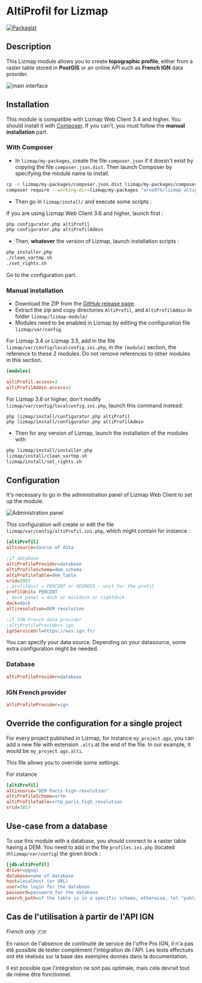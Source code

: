 # AltiProfil for Lizmap

[![Packagist](https://img.shields.io/packagist/v/arno974/lizmap-altiprofil)](https://packagist.org/packages/arno974/lizmap-altiprofil)

## Description

This Lizmap module allows you to create **topographic profile**, either from a raster table stored in **PostGIS** or an online
API such as **French IGN** data provider.

![main interface](altiProfil.jpeg)

## Installation

This module is compatible with Lizmap Web Client 3.4 and higher.
You should install it with [Composer](https://getcomposer.org).
If you can't, you must follow the **manual installation** part.

### With Composer

* In `lizmap/my-packages`, create the file `composer.json` if it doesn't exist by copying
  the file `composer.json.dist`. Then launch Composer by specifying the module name to install.

```bash
cp -n lizmap/my-packages/composer.json.dist lizmap/my-packages/composer.json
composer require --working-dir=lizmap/my-packages "arno974/lizmap-altiprofil"
```

* Then go in `lizmap/install/` and execute some scripts :

If you are using Lizmap Web Client 3.6 and higher, launch first :

```bash
php configurator.php altiProfil
php configurator.php altiProfilAdmin
```

* Then, **whatever** the version of Lizmap, launch installation scripts :

```bash
php installer.php
./clean_vartmp.sh
./set_rights.sh
```

Go to the configuration part.

### Manual installation

* Download the ZIP from the [GitHub release page](https://github.com/arno974/lizmap-altiProfil/releases).
* Extract the zip and copy directories `AltiProfil`, and `AltiProfilAdmin`
  in folder `lizmap/lizmap-module/`
* Modules need to be enabled in Lizmap by editing the configuration file `lizmap/var/config`.


For Lizmap 3.4 or Lizmap 3.5, add in the file `lizmap/var/config/localconfig.ini.php`, in the `[module]` section,
the reference to these 2 modules. Do not remove references to other modules in this section.

```ini
[modules]

altiProfil.access=2
altiProfilAdmin.access=2
```

For Lizmap 3.6 or higher, don't modify `lizmap/var/config/localconfig.ini.php`, launch this command instead:

```
php lizmap/install/configurator.php altiProfil
php lizmap/install/configurator.php altiProfilAdmin
```


* Then for any version of Lizmap, launch the installation of the modules with

```bash
php lizmap/install/installer.php
lizmap/install/clean_vartmp.sh
lizmap/install/set_rights.sh
```

## Configuration

It's necessary to go in the administration panel of Lizmap Web Client to set up the module.

![Administration panel](altiProfilAdmin.png)

This configuration will create or edit the file `lizmap/var/config/altiProfil.ini.php`, which might contain for instance :

```ini
[altiProfil]
altisource=Source of data

;if database
altiProfileProvider=database
altiProfileSchema=dem_schema
altiProfileTable=dem_table
srid=3957
; profilUnit = PERCENT or DEGREES - unit for the profil
profilUnit= PERCENT
; dock panel = dock or minidock or rightdock
dock=dock
altiresolution=DEM resolution

;if IGN French data provider
;altiProfileProvider= ign
ignServiceUrl=https://wxs.ign.fr/
```

You can specify your data source.
Depending on your datasource, some extra configuration might be needed.

### Database

```ini
altiProfileProvider=database
```

### IGN French provider

```ini
altiProfileProvider=ign
```

## Override the configuration for a single project

For every project published in Lizmap, for instance `my_project.qgs`, you can add a new file with extension `.alti` at the end of the file.
In our example, it would be `my_project.qgs.alti`.

This file allows you to override some settings.

For instance

```ini
[altiProfil]
altisource="DEM Paris high-resolution"
altiProfileSchema=srtm
altiProfileTable=srtm_paris_high_resolution
srid=3857
```

## Use-case from a database

To use this module with a database, you should connect to a raster table having a DEM.
You need to add in the file `profiles.ini.php` (located in`lizmap/var/config`) the given block :

```ini
[jdb:altiProfil]
driver=pgsql
database=name of database
host=localhost (or URL)
user=the login for the database
password=password for the database
search_path=if the table is in a specific schema, otherwise, let "public"
```

## Cas de l'utilisation à partir de l'API IGN

_French only 🇫🇷_

En raison de l'absence de continuité de service de l'offre Pro IGN, il n'a pas été possible de tester complément l'intégration de l'API.
Les tests effectués ont été réalisés sur la base des exemples donnés dans la documentation.

Il est possible que l'intégration ne soit pas optimale, mais cela devrait tout de même être fonctionnel.

